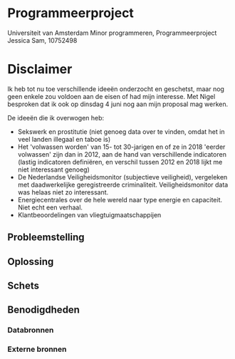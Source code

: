 # Programmeerproject

Universiteit van Amsterdam 
Minor programmeren, Programmeerproject
Jessica Sam, 10752498

# Disclaimer

Ik heb tot nu toe verschillende ideeën onderzocht en geschetst, maar nog geen enkele zou voldoen aan de eisen of had mijn interesse. Met Nigel besproken dat ik ook op dinsdag 4 juni nog aan mijn proposal mag werken.

De ideeën die ik overwogen heb:
- Sekswerk en prostitutie (niet genoeg data over te vinden, omdat het in veel landen illegaal en taboe is) 
- Het 'volwassen worden' van 15- tot 30-jarigen en of ze in 2018 'eerder volwassen' zijn dan in 2012, aan de hand van verschillende indicatoren (lastig indicatoren definiëren, en verschil tussen 2012 en 2018 lijkt me niet interessant genoeg) 
- De Nederlandse Veiligheidsmonitor (subjectieve veiligheid), vergeleken met daadwerkelijke geregistreerde criminaliteit. Veiligheidsmonitor data was helaas niet zo interessant. 
- Energiecentrales over de hele wereld naar type energie en capaciteit. Niet echt een verhaal. 
- Klantbeoordelingen van vliegtuigmaatschappijen 


## Probleemstelling



## Oplossing


## Schets



## Benodigdheden

### Databronnen

### Externe bronnen
